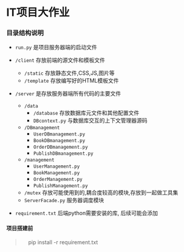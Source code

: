 
# IT项目大作业


### 目录结构说明

- `run.py` 是项目服务器端的启动文件

- `/client` 存放前端的源文件和模板文件
    - `/static` 存放静态文件,CSS,JS,图片等
    - `/template` 存放编写好的HTML模板文件

- `/server` 是存放服务器端所有代码的主要文件
    - `/data`
        - `/database` 存放数据库元文件和其他配置文件
        - `DBcontext.py` 与数据库交互的上下文管理器源码
    - `/DBmanagement`
        - `UserDBmanagement.py`
        - `BookDBmanagement.py`
        - `OrderDBmanagement.py`
        - `PublishDBmanagement.py`
    - `/management`
        - `UserManagement.py`
        - `BookManagement.py`
        - `OrderManagement.py`
        - `PublishManagement.py`
    - `/mutex` 存放可能使用到的,耦合度较高的模块,存放到一起做工具集
    - `ServerFacade.py` 服务器调度模块

- `requirement.txt` 后端python需要安装的库, 后续可能会添加


#### 项目搭建前

> &emsp;
> pip install -r requirement.txt
> &emsp;


